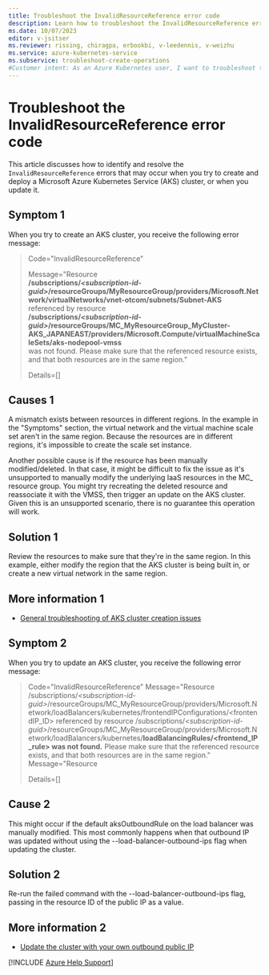 ```yaml
---
title: Troubleshoot the InvalidResourceReference error code
description: Learn how to troubleshoot the InvalidResourceReference error when you try to create and deploy an Azure Kubernetes Service (AKS) cluster.
ms.date: 10/07/2023
editor: v-jsitser
ms.reviewer: rissing, chiragpa, erbookbi, v-leedennis, v-weizhu
ms.service: azure-kubernetes-service
ms.subservice: troubleshoot-create-operations
#Customer intent: As an Azure Kubernetes user, I want to troubleshoot the InvalidResourceReference error code so that I can successfully create and deploy an Azure Kubernetes Service (AKS) cluster.
---
```

# Troubleshoot the InvalidResourceReference error code

This article discusses how to identify and resolve the `InvalidResourceReference` errors that may occur when you try to create and deploy a Microsoft Azure Kubernetes Service (AKS) cluster, or when you update it.

## Symptom 1

When you try to create an AKS cluster, you receive the following error message:

> Code="InvalidResourceReference"
>
> Message="Resource  
> **/subscriptions/*\<subscription-id-guid>*/resourceGroups/MyResourceGroup/providers/Microsoft.Network/virtualNetworks/vnet-otcom/subnets/Subnet-AKS**  
> referenced by resource  
> **/subscriptions/*\<subscription-id-guid>*/resourceGroups/MC_MyResourceGroup_MyCluster-AKS_JAPANEAST/providers/Microsoft.Compute/virtualMachineScaleSets/aks-nodepool-vmss**  
> was not found. Please make sure that the referenced resource exists, and that both resources are in the same region."
>
> Details=[]

## Causes 1

A mismatch exists between resources in different regions. In the example in the "Symptoms" section, the virtual network and the virtual machine scale set aren't in the same region. Because the resources are in different regions, it's impossible to create the scale set instance.

Another possible cause is if the resource has been manually modified/deleted. In that case, it might be difficult to fix the issue as it's unsupported to manually modify the underlying IaaS resources in the MC_ resource group. You might try recreating the deleted resource and reassociate it with the VMSS, then trigger an update on the AKS cluster. Given this is an unsupported scenario, there is no guarantee this operation will work.

## Solution 1

Review the resources to make sure that they're in the same region. In this example, either modify the region that the AKS cluster is being built in, or create a new virtual network in the same region.

## More information 1

- [General troubleshooting of AKS cluster creation issues](troubleshoot-aks-cluster-creation-issues.md)


## Symptom 2

When you try to update an AKS cluster, you receive the following error message:

> Code="InvalidResourceReference"
> Message="Resource
> /subscriptions/*\<subscription-id-guid>*/resourceGroups/MC_MyResourceGroup/providers/Microsoft.Network/loadBalancers/kubernetes/frontendIPConfigurations/<frontendIP_ID> referenced by resource /subscriptions/*\<subscription-id-guid>*/resourceGroups/MC_MyResourceGroup/providers/Microsoft.Network/loadBalancers/kubernetes/**loadBalancingRules/<frontend_IP_rule> was not found.** Please make sure that the referenced resource exists, and that both resources are in the same region."
> Message="Resource  
>
> Details=[]

## Cause 2 

This might occur if the default aksOutboundRule on the load balancer was manually modified. This most commonly happens when that outbound IP was updated without using the --load-balancer-outbound-ips flag when updating the cluster.

## Solution 2 

Re-run the failed command with the --load-balancer-outbound-ips flag, passing in the resource ID of the public IP as a value.

## More information 2

- [Update the cluster with your own outbound public IP](https://learn.microsoft.com/azure/aks/load-balancer-standard#update-the-cluster-with-your-own-outbound-public-ip)



[!INCLUDE [Azure Help Support](../../includes/azure-help-support.md)]
